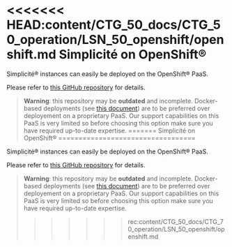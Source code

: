 <<<<<<< HEAD:content/CTG_50_docs/CTG_50_operation/LSN_50_openshift/openshift.md
Simplicit&eacute; on OpenShift&reg;
==================================

Simplicit&eacute;&reg; instances can easily be deployed on the OpenShift&reg; PaaS.

Please refer to [this GitHub repository](https://github.com/simplicitesoftware/openshift-template) for details.

> **Warning**: this repository may be **outdated** and incomplete.
> Docker-based deployments (see [this document](/lesson/docs/operation/docker)) are to be preferred over deployement on a proprietary PaaS.
> Our support capabilities on this PaaS is very limited so before choosing this option make sure you have required up-to-date expertise.
=======
Simplicit&eacute; on OpenShift&reg;
==================================

Simplicit&eacute;&reg; instances can easily be deployed on the OpenShift&reg; PaaS.

Please refer to [this GitHub repository](https://github.com/simplicitesoftware/openshift-template) for details.

> **Warning**: this repository may be **outdated** and incomplete.
> Docker-based deployments (see [this document](/resource/docs/operation/docker)) are to be preferred over deployement on a proprietary PaaS.
> Our support capabilities on this PaaS is very limited so before choosing this option make sure you have required up-to-date expertise.
>>>>>>> rec:content/CTG_50_docs/CTG_70_operation/LSN_50_openshift/openshift.md
